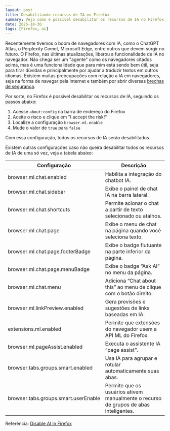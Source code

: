 ```yaml
---
layout: post
title: Desabilitando recursos de IA no Firefox
summary: Veja como é possível desabilitar os recursos de IA no Firefox usando o about:config.
date: 2025-10-30
tags: [Firefox, ai]
---
```


Recentemente tivemos o boom de navegadores com IA, como o ChatGPT Atlas, o Perplexity Comet, Microsoft Edge, entre outros que devem surgir no futuro. O Firefox, nas últimas atualizações, liberou a funcionalidade de IA no navegador. Não chega ser um "agente" como os navegadores citados acima, mas é uma funcionalidade que para mim está sendo bem útil, seja para tirar dúvidas e principalmente por ajudar a traduzir textos em outros idiomas. Existem muitas preocupações com relação a IA em navegadores, seja na forma de navegar pela internet e também por abrir diversas [brechas de segurança](https://venturebeat.com/ai/when-your-ai-browser-becomes-your-enemy-the-comet-security-disaster).

Por sorte, no Firefox é possível desabilitar os recursos de IA, seguindo os passos abaixo:

1. Acesse `about:config` na barra de endereço do Firefox
2. Aceite o risco e clique em "I accept the risk!"
3. Localize a configuração `browser.ml.enable`
4. Mude o valor de `true` para `false`

Com essa configuração, todos os recursos de IA serão desabilitados.

Existem outras configurações caso não queira desabilitar todos os recursos de IA de uma só vez, veja a tabela abaixo:

| Configuração                         | Descrição                                                                            |
| ------------------------------------ | ------------------------------------------------------------------------------------ |
| browser.ml.chat.enabled              | Habilita a integração do chatbot IA.                                                 |
| browser.ml.chat.sidebar              | Exibe o painel de chat IA na barra lateral.                                          |
| browser.ml.chat.shortcuts            | Permite acionar o chat a partir de texto selecionado ou atalhos.                     |
| browser.ml.chat.page                 | Exibe o menu de chat na página quando você seleciona texto.                          |
| browser.ml.chat.page.footerBadge     | Exibe o badge flutuante na parte inferior da página.                                 |
| browser.ml.chat.page.menuBadge       | Exibe o badge “Ask AI” no menu da página.                                            |
| browser.ml.chat.menu                 | Adiciona “Chat about this” ao menu de clique com o botão direito.                    |
| browser.ml.linkPreview.enabled       | Gera previsões e sugestões de links baseadas em IA.                                  |
| extensions.ml.enabled                | Permite que extensões do navegador usem a API ML do Firefox.                         |
| browser.ml.pageAssist.enabled        | Executa o assistente IA “page assist”.                                               |
| browser.tabs.groups.smart.enabled    | Usa IA para agrupar e rotular automaticamente suas abas.                             |
| browser.tabs.groups.smart.userEnable | Permite que os usuários ativem manualmente o recurso de grupos de abas inteligentes. |

Referência: [Disable AI In Firefox](https://flamedfury.com/posts/disable-ai-in-firefox/)
